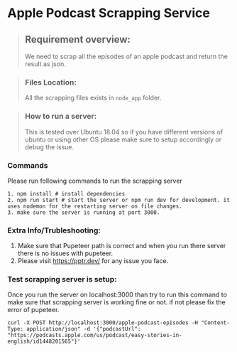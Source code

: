 # Apple Podcast Scrapping Service

> ## Requirement overview:
>
> We need to scrap all the episodes of an apple podcast and return the result as json.

>### Files Location:
>
>All the scrapping files exists in `node_app` folder.



>### How to run a server:
> This is tested over Ubuntu 18.04 so if you have different versions of ubuntu or using other OS please make sure to setup accordingly or debug the issue.
>

### Commands

Please run following commands to run the scrapping server

```
1. npm install # install dependencies
2. npm run start # start the server or npm run dev for development. it uses nodemon for the restarting server on file changes.
3. make sure the server is running at port 3000.
```

### Extra Info/Trubleshooting:

1. Make sure that Pupeteer path is correct and when you run there server there is no issues with pupeteer.
2. Please visit https://pptr.dev/ for any issue you face.


### Test scrapping server is setup:

Once you run the server on localhost:3000 than try to run this command to make sure that scrapping server is working fine or not. if not please fix the  error of pupeteer.


```curl -X POST http://localhost:3000/apple-podcast-episodes -H "Content-Type: application/json" -d '{"podcastUrl": "https://podcasts.apple.com/us/podcast/easy-stories-in-english/id1448201565"}' ```